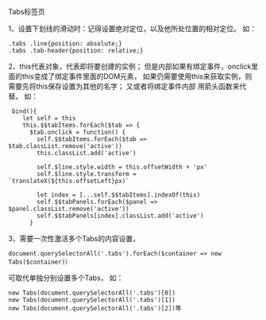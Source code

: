 Tabs标签页

1、设置下划线的滑动时：记得设置绝对定位，以及他所处位置的相对定位。
如：
```
.tabs .line{position: absolute;}
.tabs .tab-header{position: relative;}
```

2、this代表对象，代表即将要创建的实例；
但是内部如果有绑定事件，onclick里面的this变成了绑定事件里面的DOM元素，
如果仍需要使用this来获取实例，则需要先将this保存设置为其他的名字；
又或者将绑定事件内部 用箭头函数来代替。
如：
```
 bind(){
    let self = this
    this.$$tabItems.forEach($tab => {
      $tab.onclick = function() {
        self.$$tabItems.forEach($tab => $tab.classList.remove('active'))
        this.classList.add('active')

        self.$line.style.width = this.offsetWidth + 'px'
        self.$line.style.transform = `translateX(${this.offsetLeft}px)`

        let index = [...self.$$tabItems].indexOf(this)
        self.$$tabPanels.forEach($panel => $panel.classList.remove('active'))
        self.$$tabPanels[index].classList.add('active')
      }
```

3、需要一次性激活多个Tabs的内容设置，
```
document.querySelectorAll('.tabs').forEach($container => new Tabs($container)）
```
可取代单独分别设置多个Tabs，
如：
```
new Tabs(document.querySelectorAll('.tabs')[0])
new Tabs(document.querySelectorAll('.tabs')[1])
new Tabs(document.querySelectorAll('.tabs')[2])等
```
